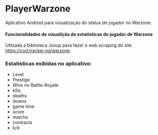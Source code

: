 # PlayerWarzone
Aplicativo Android para visualização do status de jogador no Warzone.


#### Funcionalidades de visualição de estatísticas do jogador de Warzone


Utilzada a biblioteca Jsoup para fazer o web scraping do site https://cod.tracker.gg/warzone.


### Estatisticas exibidas no aplicativo:

* Level
* Prestige
* Wins no Battle-Royale 
* kills
* deaths
* downs
* game time
* score
* matchs
* contracts
* k/d
